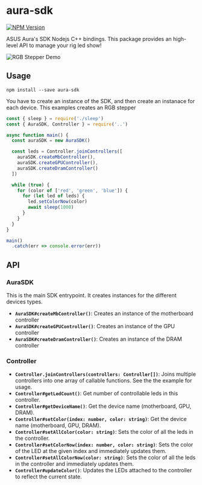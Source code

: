 # aura-sdk

[![NPM Version](https://img.shields.io/npm/v/aura-sdk.svg)](https://www.npmjs.com/package/aura-sdk)

ASUS Aura's SDK Nodejs C++ bindings. This package provides an high-level API
to manage your rig led show!

![RGB Stepper Demo](https://raw.githubusercontent.com/DanielRamosAcosta/aura-sdk/master/example/rgb-stepper.gif)

## Usage

```
npm install --save aura-sdk
```

You have to create an instance of the SDK, and then create an instanace for each
device. This examples creates an RGB stepper

```javascript
const { sleep } = require('./sleep')
const { AuraSDK, Controller } = require('..')

async function main() {
  const auraSDK = new AuraSDK()

  const leds = Controller.joinControllers([
    auraSDK.createMbController(),
    auraSDK.createGPUController(),
    auraSDK.createDramController()
  ])

  while (true) {
    for (color of ['red', 'green', 'blue']) {
      for (let led of leds) {
        led.setColorNow(color)
        await sleep(1000)
      }
    }
  }
}

main()
  .catch(err => console.error(err))
```

## API

### AuraSDK

This is the main SDK entrypoint. It creates instances for the different devices types.

* **`AuraSDK#createMbController()`**: Creates an instance of the motherboard controller
* **`AuraSDK#createGPUController()`**: Creates an instance of the GPU controller
* **`AuraSDK#createDramController()`**: Creates an instance of the DRAM controller

### Controller

* **`Controller.joinControllers(controllers: Controller[])`**: Joins multiple controllers into one array of callable functions. See the the example for usage.
* **`Controller#getLedCount()`**: Get number of controllable leds in this controller.
* **`Controller#getDeviceName()`**: Get the device name (motherboard, GPU, DRAM).
* **`Controller#setColor(index: number, color: string)`**: Get the device name (motherboard, GPU, DRAM).
* **`Controller#setAllColor(color: string)`**: Sets the color of all the leds in the controller.
* **`Controller#setColorNow(index: number, color: string)`**: Sets the color of the LED at the given index and immediately updates them.
* **`Controller#setAllColorNow(color: string)`**: Sets the color of all the leds in the controller and immediately updates them.
* **`Controller#updateColor()`**: Updates the LEDs attached to the controller to reflect the current state.
